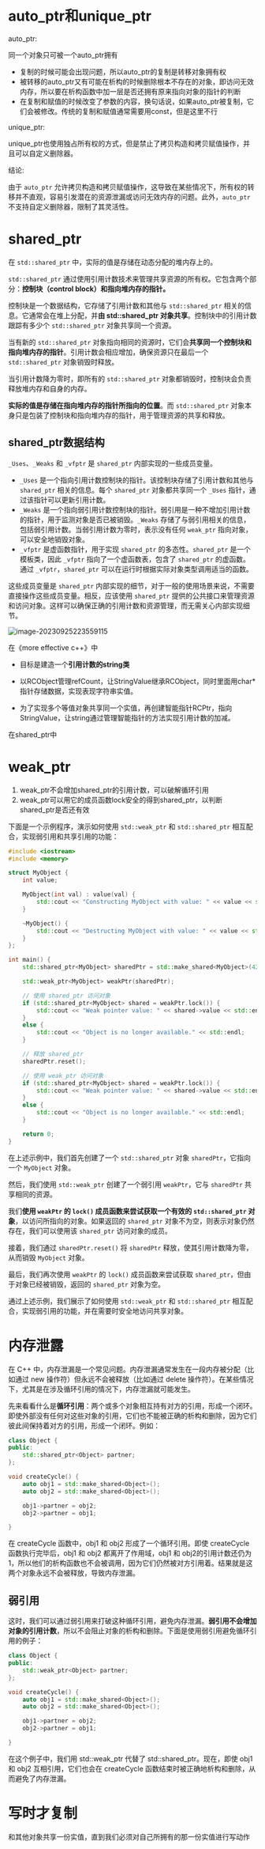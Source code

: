 # auto_ptr和unique_ptr

auto_ptr:

同一个对象只可被一个auto_ptr拥有

- 复制的时候可能会出现问题，所以auto_ptr的复制是转移对象拥有权
- 被转移的auto_ptr又有可能在析构的时候删除根本不存在的对象，即访问无效内存，所以要在析构函数中加一层是否还拥有原来指向对象的指针的判断
- 在复制和赋值的时候改变了参数的内容，换句话说，如果auto_ptr被复制，它们会被修改。传统的复制和赋值通常需要用const，但是这里不行



unique_ptr:

unique_ptr也使用独占所有权的方式，但是禁止了拷贝构造和拷贝赋值操作，并且可以自定义删除器。



结论:

由于 `auto_ptr` 允许拷贝构造和拷贝赋值操作，这导致在某些情况下，所有权的转移并不直观，容易引发潜在的资源泄漏或访问无效内存的问题。此外，`auto_ptr` 不支持自定义删除器，限制了其灵活性。



# shared_ptr

在 `std::shared_ptr` 中，实际的值是存储在动态分配的堆内存上的。

`std::shared_ptr` 通过使用引用计数技术来管理共享资源的所有权。它包含两个部分：**控制块（control block）和指向堆内存的指针。**

控制块是一个数据结构，它存储了引用计数和其他与 `std::shared_ptr` 相关的信息。它通常会在堆上分配，并**由 std::shared_ptr 对象共享**。控制块中的引用计数跟踪有多少个 `std::shared_ptr` 对象共享同一个资源。

当有新的 `std::shared_ptr` 对象指向相同的资源时，它们会**共享同一个控制块和指向堆内存的指针**。引用计数会相应增加，确保资源只在最后一个 `std::shared_ptr` 对象销毁时释放。

当引用计数降为零时，即所有的 `std::shared_ptr` 对象都销毁时，控制块会负责释放堆内存和自身的内存。

**实际的值是存储在指向堆内存的指针所指向的位置**。而 `std::shared_ptr` 对象本身只是包装了控制块和指向堆内存的指针，用于管理资源的共享和释放。

## shared_ptr数据结构

`_Uses`、`_Weaks` 和 `_vfptr` 是 `shared_ptr` 内部实现的一些成员变量。

- `_Uses` 是一个指向引用计数控制块的指针。该控制块存储了引用计数和其他与 `shared_ptr` 相关的信息。每个 `shared_ptr` 对象都共享同一个 `_Uses` 指针，通过该指针可以更新引用计数。
- `_Weaks` 是一个指向弱引用计数控制块的指针。弱引用是一种不增加引用计数的指针，用于监测对象是否已被销毁。`_Weaks` 存储了与弱引用相关的信息，包括弱引用计数。当弱引用计数为零时，表示没有任何 `weak_ptr` 指向对象，可以安全地销毁对象。
- `_vfptr` 是虚函数指针，用于实现 `shared_ptr` 的多态性。`shared_ptr` 是一个模板类，因此 `_vfptr` 指向了一个虚函数表，包含了 `shared_ptr` 的虚函数。通过 `_vfptr`，`shared_ptr` 可以在运行时根据实际对象类型调用适当的函数。

这些成员变量是 `shared_ptr` 内部实现的细节，对于一般的使用场景来说，不需要直接操作这些成员变量。相反，应该使用 `shared_ptr` 提供的公共接口来管理资源和访问对象。这样可以确保正确的引用计数和资源管理，而无需关心内部实现细节。

![image-20230925223559115](C:\Users\17862\Desktop\MyGitHub\cplusplus\assets\image-20230925223559115.png)

 

在《more effective c++》中

- 目标是建造一个**引用计数的string类**

- 以RCObject管理refCount，让StringValue继承RCObject，同时里面用char*指针存储数据，实现表现字符串实值。
- 为了实现多个等值对象共享同一个实值，再创建智能指针RCPtr，指向StringValue，让string通过管理智能指针的方法实现引用计数的加减。

在shared_ptr中





# weak_ptr

1. weak_ptr不会增加shared_ptr的引用计数，可以破解循环引用
2. weak_ptr可以用它的成员函数lock安全的得到shared_ptr，以判断shared_ptr是否还有效

下面是一个示例程序，演示如何使用 `std::weak_ptr` 和 `std::shared_ptr` 相互配合，实现弱引用和共享引用的功能：

```c++
#include <iostream>
#include <memory>

struct MyObject {
    int value;

    MyObject(int val) : value(val) {
        std::cout << "Constructing MyObject with value: " << value << std::endl;
    }

    ~MyObject() {
        std::cout << "Destructing MyObject with value: " << value << std::endl;
    }
};

int main() {
    std::shared_ptr<MyObject> sharedPtr = std::make_shared<MyObject>(42);

    std::weak_ptr<MyObject> weakPtr(sharedPtr);

    // 使用 shared_ptr 访问对象
    if (std::shared_ptr<MyObject> shared = weakPtr.lock()) {
        std::cout << "Weak pointer value: " << shared->value << std::endl;
    }
    else {
        std::cout << "Object is no longer available." << std::endl;
    }

    // 释放 shared_ptr
    sharedPtr.reset();

    // 使用 weak_ptr 访问对象
    if (std::shared_ptr<MyObject> shared = weakPtr.lock()) {
        std::cout << "Weak pointer value: " << shared->value << std::endl;
    }
    else {
        std::cout << "Object is no longer available." << std::endl;
    }

    return 0;
}
```

在上述示例中，我们首先创建了一个 `std::shared_ptr` 对象 `sharedPtr`，它指向一个 `MyObject` 对象。

然后，我们使用 `std::weak_ptr` 创建了一个弱引用 `weakPtr`，它与 `sharedPtr` 共享相同的资源。

我们**使用 `weakPtr` 的 `lock()` 成员函数来尝试获取一个有效的 `std::shared_ptr` 对象**，以访问所指向的对象。如果返回的 `shared_ptr` 对象不为空，则表示对象仍然存在，我们可以使用该 `shared_ptr` 访问对象的成员。

接着，我们通过 `sharedPtr.reset()` 将 `sharedPtr` 释放，使其引用计数降为零，从而销毁 `MyObject` 对象。

最后，我们再次使用 `weakPtr` 的 `lock()` 成员函数来尝试获取 `shared_ptr`，但由于对象已经被销毁，返回的 `shared_ptr` 对象为空。

通过上述示例，我们展示了如何使用 `std::weak_ptr` 和 `std::shared_ptr` 相互配合，实现弱引用的功能，并在需要时安全地访问共享对象。



# 内存泄露

在 C++ 中，内存泄漏是一个常见问题。内存泄漏通常发生在一段内存被分配（比如通过 new 操作符）但永远不会被释放（比如通过 delete 操作符）。在某些情况下，尤其是在涉及循环引用的情况下，内存泄漏就可能发生。

先来看看什么是**循环引用**：两个或多个对象相互持有对方的引用，形成一个闭环。即使外部没有任何对这些对象的引用，它们也不能被正确的析构和删除，因为它们彼此间保持着对方的引用，形成一个闭环。例如：

```c++
class Object {
public:
    std::shared_ptr<Object> partner;
};

void createCycle() {
    auto obj1 = std::make_shared<Object>();
    auto obj2 = std::make_shared<Object>();

    obj1->partner = obj2;
    obj2->partner = obj1;

}
```

在 createCycle 函数中，obj1 和 obj2 形成了一个循环引用。即使 createCycle 函数执行完毕后，obj1 和 obj2 都离开了作用域，obj1 和 obj2的引用计数还仍为1，所以他们的析构函数也不会被调用，因为它们仍然被对方引用着。结果就是这两个对象永远不会被释放，导致内存泄漏。



## 弱引用

这时，我们可以通过弱引用来打破这种循环引用，避免内存泄漏。**弱引用不会增加对象的引用计数**，所以不会阻止对象的析构和删除。下面是使用弱引用避免循环引用的例子：

```c++
class Object {
public:
    std::weak_ptr<Object> partner;
};

void createCycle() {
    auto obj1 = std::make_shared<Object>();
    auto obj2 = std::make_shared<Object>();

    obj1->partner = obj2;
    obj2->partner = obj1;

}
```

在这个例子中，我们用 std::weak_ptr 代替了 std::shared_ptr。现在，即使 obj1 和 obj2 互相引用，它们也会在 createCycle 函数结束时被正确地析构和删除，从而避免了内存泄漏。



# 写时才复制

和其他对象共享一份实值，直到我们必须对自己所拥有的那一份实值进行写动作

